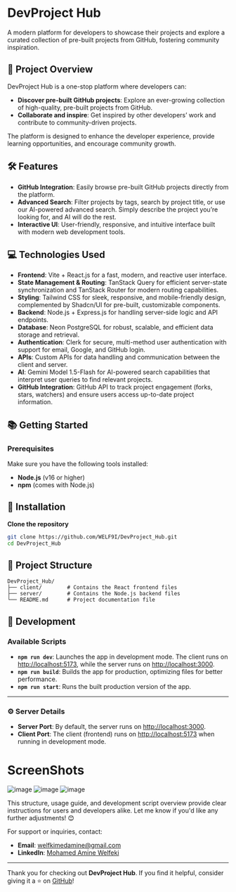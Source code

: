 # DevProject Hub

A modern platform for developers to showcase their projects and explore a curated collection of pre-built projects from GitHub, fostering community inspiration.

## 🚀 **Project Overview**

DevProject Hub is a one-stop platform where developers can:

- **Discover pre-built GitHub projects**: Explore an ever-growing collection of high-quality, pre-built projects from GitHub.
- **Collaborate and inspire**: Get inspired by other developers’ work and contribute to community-driven projects.

The platform is designed to enhance the developer experience, provide learning opportunities, and encourage community growth.

## 🛠️ **Features**

- **GitHub Integration**: Easily browse pre-built GitHub projects directly from the platform.
- **Advanced Search**: Filter projects by tags, search by project title, or use our AI-powered advanced search. Simply describe the project you’re looking for, and AI will do the rest.
- **Interactive UI**: User-friendly, responsive, and intuitive interface built with modern web development tools.

## 💻 **Technologies Used**

- **Frontend**: Vite + React.js for a fast, modern, and reactive user interface.
- **State Management & Routing**: TanStack Query for efficient server-state synchronization and TanStack Router for modern routing capabilities.
- **Styling**: Tailwind CSS for sleek, responsive, and mobile-friendly design, complemented by Shadcn/UI for pre-built, customizable components.
- **Backend**: Node.js + Express.js for handling server-side logic and API endpoints.
- **Database**: Neon PostgreSQL for robust, scalable, and efficient data storage and retrieval.
- **Authentication**: Clerk for secure, multi-method user authentication with support for email, Google, and GitHub login.
- **APIs**: Custom APIs for data handling and communication between the client and server.
- **AI**: Gemini Model 1.5-Flash for AI-powered search capabilities that interpret user queries to find relevant projects.
- **GitHub Integration**: GitHub API to track project engagement (forks, stars, watchers) and ensure users access up-to-date project information.

## 📚 **Getting Started**

### **Prerequisites**

Make sure you have the following tools installed:

- **Node.js** (v16 or higher)
- **npm** (comes with Node.js)

## 🚀 **Installation**

**Clone the repository**

   ```bash
   git clone https://github.com/WELF9I/DevProject_Hub.git
   cd DevProject_Hub
   ```

## 📁 **Project Structure**

```
DevProject_Hub/
├── client/        # Contains the React frontend files
├── server/        # Contains the Node.js backend files
└── README.md      # Project documentation file
```

## 🚦 **Development**

### **Available Scripts**

- **`npm run dev`**: Launches the app in development mode. The client runs on [http://localhost:5173](http://localhost:5173), while the server runs on [http://localhost:3000](http://localhost:3000).  
- **`npm run build`**: Builds the app for production, optimizing files for better performance.  
- **`npm run start`**: Runs the built production version of the app.  

---

### ⚙️ **Server Details**
- **Server Port**: By default, the server runs on [http://localhost:3000](http://localhost:3000).  
- **Client Port**: The client (frontend) runs on [http://localhost:5173](http://localhost:5173) when running in development mode.  

# ScreenShots
![image](https://github.com/user-attachments/assets/d221e694-0131-464b-b533-6cc3859c2926)
![image](https://github.com/user-attachments/assets/91942f42-d907-4415-a461-ae0ddf0f7d53)
![image](https://github.com/user-attachments/assets/501f9e9b-5a95-4197-8be1-d226acd6ab07)


This structure, usage guide, and development script overview provide clear instructions for users and developers alike. Let me know if you'd like any further adjustments! 😊

For support or inquiries, contact:

- **Email**: [welfkimedamine@gmail.com](mailto\:welfkimedamine@gmail.com)
- **LinkedIn**: [Mohamed Amine Welfeki](https://www.linkedin.com/in/mohamed-amine-welfeki-1b3514244/)

----

Thank you for checking out **DevProject Hub**. If you find it helpful, consider giving it a ⭐ on [GitHub](https://github.com/WELF9I/DevProject_Hub)!

